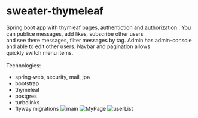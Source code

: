 # sweater-thymeleaf
  Spring boot app with thymleaf pages, authentiction and authorization . You can publice messages, add likes, subscribe other users <br>
and see there messages, filter messages by tag. Admin has admin-console and able to edit other users. Navbar and pagination allows <br> 
quickly switch menu items.  <br><br>
Technologies:<br>
- spring-web, security, mail, jpa
- bootstrap
- thymeleaf
- postgres
- turbolinks
- flyway migrations
![main](https://user-images.githubusercontent.com/76641018/189477776-d41bf32a-9cdd-413b-a287-53c2652030d5.png)
![MyPage](https://user-images.githubusercontent.com/76641018/189477783-1c167346-8669-4b46-a3d4-b9b5440bf109.png)
![userList](https://user-images.githubusercontent.com/76641018/189477787-06c1ea88-4570-468d-ae8d-20ed9dd18a92.png)



